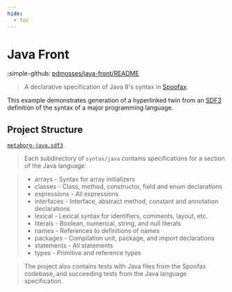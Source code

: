 ```yaml
---
hide:
  - toc
---
```


# Java Front

:simple-github: [pdmosses/java-front/README]

[pdmosses/java-front/README]: https://github.com/pdmosses/java-front/blob/master/README.md "The original file on GitHub"

> A declarative specification of Java 8's syntax in [Spoofax].

This example demonstrates generation of a hyperlinked twin from
an [SDF3] definition of the syntax of a major programming language.

## Project Structure

[`metaborg-java.sdf3`](syntax/metaborg-java.sdf3.md)

> Each subdirectory of `syntax/java` contains specifications for a section of the Java language:

> * arrays  - Syntax for array initializers
> * classes - Class, method, constructor, field and enum declarations
> * expressions - All expressions
> * interfaces - Interface, abstract method, constant and annotation declarations
> * lexical - Lexical syntax for identifiers, comments, layout, etc.
> * literals - Boolean, numerical, string, and null literals
> * names - References to definitions of names
> * packages - Compilation unit, package, and import declarations
> * statements - All statements
> * types - Primitive and reference types

> The project also contains tests with Java files from the Spoofax codebase,
and succeeding tests from the Java language specification.

[Spoofax]: https://spoofax.dev
[SDF3]: https://spoofax.dev/references/sdf3
